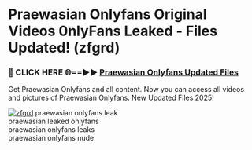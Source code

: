 # Praewasian Onlyfans Original Videos 0nlyFans Leaked - Files Updated! (zfgrd)

<h3>🔴 CLICK HERE 🌐==►► <a href="https://tinyurl.com/3hn5wdd3" rel="nofollow">Praewasian Onlyfans Updated Files</a></h3>

Get Praewasian Onlyfans and all content. Now you can access all videos and pictures of Praewasian Onlyfans. New Updated Files 2025!

[![zfgrd](https://i.imgur.com/4HnBqBT.gif)](https://tinyurl.com/3hn5wdd3)
praewasian onlyfans leak<br>
praewasian leaked onlyfans<br>
praewasian onlyfans leaks<br>
praewasian onlyfans nude